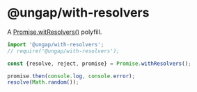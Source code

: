 # @ungap/with-resolvers

A [Promise.witResolvers()](https://github.com/tc39/proposal-promise-with-resolvers) polyfill.

```js
import '@ungap/with-resolvers';
// require('@ungap/with-resolvers');

const {resolve, reject, promise} = Promise.withResolvers();

promise.then(console.log, console.error);
resolve(Math.random());
```